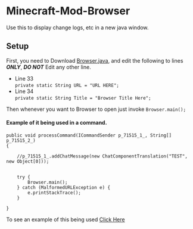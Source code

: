 # Minecraft-Mod-Browser
Use this to display change logs, etc in a new java window.

## Setup
First, you need to Download [Browser.java](https://github.com/jtrent238/Minecraft-Mod-Browser/blob/master/Browser.java), and edit the following to lines **_ONLY_**, **_DO NOT_** Edit any other line.

* Line 33	
`private static String URL = "URL HERE";`
* Line 34	
`private static String Title = "Browser Title Here";`

Then whenever you want to Browser to open just invoke `Browser.main();`

#### Example of it being used in a command.


    

    public void processCommand(ICommandSender p_71515_1_, String[] p_71515_2_)
    {

        //p_71515_1_.addChatMessage(new ChatComponentTranslation("TEST", new Object[0]));
        
        
        try {
        	Browser.main();
		} catch (MalformedURLException e) {
			e.printStackTrace();
		}
        
    }

To see an example of this being used [Click Here](https://github.com/jtrent238/PopularMMOS-EpicProportions-Mod/wiki/Web-Browser)
